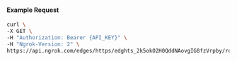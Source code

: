 <!-- Code generated for API Clients. DO NOT EDIT. -->

#### Example Request

```bash
curl \
-X GET \
-H "Authorization: Bearer {API_KEY}" \
-H "Ngrok-Version: 2" \
https://api.ngrok.com/edges/https/edghts_2k5okO2H0QddNAovgIG8fzVrpby/routes/edghtsrt_2k5okLyT5QoaddW5tH61B0pjgrL/circuit_breaker
```
